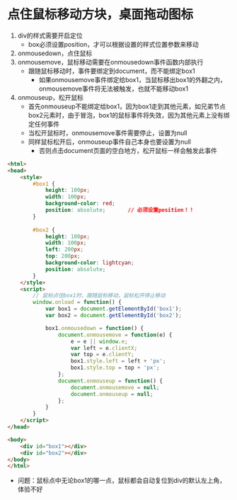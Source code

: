 
# 点住鼠标移动方块，桌面拖动图标
1. div的样式需要开启定位
    - box必须设置position，才可以根据设置的样式位置参数来移动
2. onmousedown，点住鼠标
3. onmousemove，鼠标移动需要在onmousedown事件函数内部执行
    - 跟随鼠标移动时，事件要绑定到document，而不能绑定box1
        - 如果onmousemove事件绑定给box1，当鼠标移出box1的外翻之内，onmousemove事件将无法被触发，也就不能移动box1
4. onmouseup，松开鼠标
    - 首先onmouseup不能绑定给box1，因为box1走到其他元素，如兄弟节点box2元素时，由于冒泡，box1的鼠标事件将失效，因为其他元素上没有绑定任何事件
    - 当松开鼠标时，onmousemove事件需要停止，设置为null
    - 同样鼠标松开后，onmouseup事件自己本身也要设置为null
        - 否则点击document页面的空白地方，松开鼠标一样会触发此事件

```html
<html>
<head>
    <style>
        #box1 {
            height: 100px;
            width: 100px;
            background-color: red;
            position: absolute;       // 必须设置position！！
        }
        
        #box2 {
            height: 100px;
            width: 100px;
            left: 200px;
            top: 200px;
            background-color: lightcyan;
            position: absolute;
        }
    </style>
    <script>
        // 鼠标点住box1时，跟随鼠标移动，鼠标松开停止移动
        window.onload = function() {
            var box1 = document.getElementById('box1');
            var box2 = document.getElementById('box2');

            box1.onmousedown = function() {
                document.onmousemove = function(e) {
                    e = e || window.e;
                    var left = e.clientX;
                    var top = e.clientY;
                    box1.style.left = left + 'px';
                    box1.style.top = top + 'px';
                };
                document.onmouseup = function() {
                    document.onmousemove = null;
                    document.onmouseup = null;
                };
            }
        }
    </script>
</head>

<body>
    <div id="box1"></div>
    <div id="box2"></div>
</body>
</html>
```
- 问题：鼠标点中无论box1的哪一点，鼠标都会自动复位到div的默认左上角，体验不好
                  
                  
                  
                  
                  
